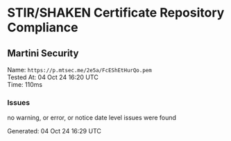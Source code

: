# STIR/SHAKEN Certificate Repository Compliance

## Martini Security

Name: `https://p.mtsec.me/2e5a/FcEShEtHurQo.pem`\
Tested At: 04 Oct 24 16:20 UTC\
Time: 110ms

### Issues

no warning, or error, or notice date level issues were found

Generated: 04 Oct 24 16:29 UTC